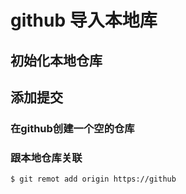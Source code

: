 # github 导入本地库
## 初始化本地仓库
## 添加提交
### 在github创建一个空的仓库
### 跟本地仓库关联
```
$ git remot add origin https://github
```
